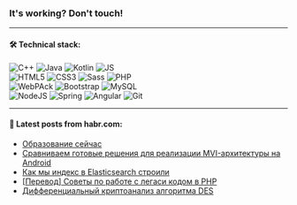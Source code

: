 ### It's working? Don't touch!

---

#### 🛠️ Technical stack:

![C++](https://img.shields.io/badge/C++-informational?logo=c%2B%2B&style=flat&logoColor=white&color=9C033A)
![Java](https://img.shields.io/badge/Java-informational?logo=java&style=flat&logoColor=white&color=007396)
![Kotlin](https://img.shields.io/badge/Kotlin-informational?logo=Kotlin&style=flat&logoColor=white&color=0095D5)
![JS](https://img.shields.io/badge/JS-informational?logo=javaScript&style=flat&logoColor=black&color=F7Df1E) <br>
![HTML5](https://img.shields.io/badge/HTML5-informational?logo=html5&style=flat&logoColor=white&color=E34F26)
![CSS3](https://img.shields.io/badge/CSS3-informational?logo=css3&style=flat&logoColor=white&color=157286)
![Sass](https://img.shields.io/badge/Saas-informational?logo=sass&style=flat&logoColor=white&color=hotpink)
![PHP](https://img.shields.io/badge/PHP-informational?logo=php&style=flat&logoColor=white&color=777BB4) <br>
![WebPAck](https://img.shields.io/badge/WebPack-informational?logo=webPack&style=flat&logoColor=white&color=FF6F00)
![Bootstrap](https://img.shields.io/badge/Bootstrap-informational?logo=Bootstrap&style=flat&logoColor=white&color=7952B3)
![MySQL](https://img.shields.io/badge/MySQL-informational?logo=MySQL&style=flat&logoColor=white&color=00f) <br>
![NodeJS](https://img.shields.io/badge/NodeJS-informational?logo=node.js&style=flat&logoColor=white&color=43853D)
![Spring](https://img.shields.io/badge/Spring-informational?logo=Spring&style=flat&logoColor=white&color=0A9EDC)
![Angular](https://img.shields.io/badge/Vue-informational?logo=vue.js&style=flat&logoColor=white&color=red)
![Git](https://img.shields.io/badge/Git-informational?logo=git&style=flat&logoColor=white&color=darkorange)

___

#### 💬 Latest posts from habr.com:

<!-- BLOG-POST-LIST:START -->
- [Образование сейчас](https://habr.com/ru/post/661249/?utm_source=habrahabr&utm_medium=rss&utm_campaign=661249)
- [Сравниваем готовые решения для реализации MVI-архитектуры на Android](https://habr.com/ru/post/661185/?utm_source=habrahabr&utm_medium=rss&utm_campaign=661185)
- [Как мы индекс в Elasticsearch строили](https://habr.com/ru/post/661237/?utm_source=habrahabr&utm_medium=rss&utm_campaign=661237)
- [[Перевод] Советы по работе с легаси кодом в PHP](https://habr.com/ru/post/661227/?utm_source=habrahabr&utm_medium=rss&utm_campaign=661227)
- [Дифференциальный криптоанализ алгоритма DES](https://habr.com/ru/post/661205/?utm_source=habrahabr&utm_medium=rss&utm_campaign=661205)
<!-- BLOG-POST-LIST:END -->
